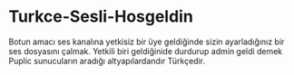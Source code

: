 # Turkce-Sesli-Hosgeldin

Botun amacı ses kanalına yetkisiz bir üye geldiğinde sizin ayarladığınız bir ses dosyasını çalmak. Yetkili biri geldiğinide durdurup admin geldi demek
Puplic sunucuların aradığı altyapılardandır Türkçedir.
